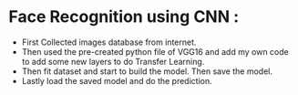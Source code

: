 # Face Recognition using CNN :
- First Collected images database from internet.
- Then used the pre-created python file of VGG16 and add my own code to add some new layers to do Transfer Learning.
- Then fit dataset and start to build the model. Then save the model.
- Lastly load the saved model and do the prediction.
